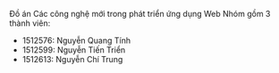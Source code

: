 Đồ án Các công nghệ mới trong phát triển ứng dụng Web
Nhóm gồm 3 thành viên:
  - 1512576: Nguyễn Quang Tính
  - 1512599: Nguyễn Tiến Triển
  - 1512613: Nguyễn Chí Trung
